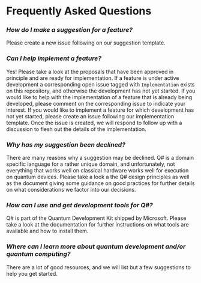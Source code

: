 # Frequently Asked Questions

### *How do I make a suggestion for a feature?*

Please create a new issue following on our suggestion template.

### *Can I help implement a feature?*

Yes! Please take a look at the proposals that have been approved in principle and are ready for implementation. If a feature is under active development a corresponding open issue tagged with `Implementation` exists on this repository, and otherwise the development has not yet started. If you would like to help with the implementation of a feature that is already being developed, please comment on the corresponding issue to indicate your interest. If you would like to implement a feature for which development has not yet started, please create an issue following our implementation template. Once the issue is created, we will respond to follow up with a discussion to flesh out the details of the implementation. 

### *Why has my suggestion been declined?*

There are many reasons why a suggestion may be declined. Q# is a domain specific language for a rather unique domain, and unfortunately, not everything that works well on classical hardware works well for execution on quantum devices. Please take a look a the Q# design principles as well as the document giving some guidance on good practices for further details on what considerations we factor into our decisions.

### *How can I use and get development tools for Q#?*

Q# is part of the Quantum Development Kit shipped by Microsoft. Please take a look at the documentation for further instructions on what tools are available and how to install them. 

### *Where can I learn more about quantum development and/or quantum computing?*

There are a lot of good resources, and we will list but a few suggestions to help you get started. 



